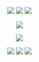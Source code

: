 <html>
  <body>
    <p align="center">
<img src="https://ukusyaoi.neocities.org/fonts/9teentest.png"> <img src="https://ukusyaoi.neocities.org/fonts/ehheh.png"> <img src="https://ukusyaoi.neocities.org/fonts/shehimtest.png">
       <p align="center">
<img src="https://ukusyaoi.neocities.org/fonts/girlboythingfujo.png">
<p align="center">
<img src="https://ukusyaoi.neocities.org/fonts/saerinart.jpeg">
  <p align="center">
    <a href="https://rentry.co/IAMTHEHERO"><img src="https://ukusyaoi.neocities.org/fonts/flamingtext_com-2087155557.png"></a> <a href="https://makotoyuukun.straw.page/"><img src="https://ukusyaoi.neocities.org/fonts/coollogo_com-45343595.png"></a> <a href="https://izmk.atabook.org/"><img src="https://ukusyaoi.neocities.org/fonts/flamingtext_com-2017139748.png"></a>
    </body>
</html>
